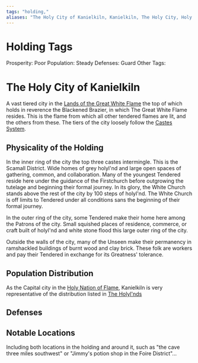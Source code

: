 ```yaml
---
tags: "holding,"
aliases: "The Holy City of Kanielkiln, Kanielkiln, The Holy City, Holy City of Kanielkiln"
---
```


# Holding Tags

Prosperity: Poor
Population: Steady
Defenses: Guard
Other Tags:

# The Holy City of Kanielkiln

A vast tiered city in the [Lands of the Great White Flame](..\The%20Holyl'nds.md) the top of which holds in reverence the Blackened Brazier, in which The Great White Flame resides. This is the flame from which all other tendered flames are lit, and the others from these. The tiers of the city loosely follow the [Castes System](..\..\..\About%20People\Nations\Holyl'nds\The%20Church%20of%20the%20White%20Flame.md#castes).

## Physicality of the Holding

In the inner ring of the city the top three castes intermingle. This is the Scamall District. Wide homes of grey holyl'nd and large open spaces of gathering, common, and collaboration. Many of the youngest Tendered reside here under the guidance of the Firstchurch before outgrowing the tutelage and beginning their formal journey. In its glory, the White Church stands above the rest of the city by 100 steps of holyl'nd. The White Church is off limits to Tendered under all conditions sans the beginning of their formal journey. 

In the outer ring of the city, some Tendered make their home here among the Patrons of the city. Small squished places of residence, commerce, or craft built of holyl'nd and white stone flood this large outer ring of the city.

Outside the walls of the city, many of the Unseen make their permanency in ramshackled buildings of burnt wood and clay brick. These folk are workers and pay their Tendered in exchange for its Greatness' tolerance. 

## Population Distribution

As the Capital city in the [Holy Nation of Flame](..\..\..\About%20People\Nations\Holyl'nds\The%20Church%20of%20the%20White%20Flame.md), Kanielkiln is very representative of the distribution listed in [The Holyl'nds](..\The%20Holyl'nds.md)

## Defenses

## Notable Locations

Including both locations in the holding and around it, such as "the cave three miles southwest" or "Jimmy's potion shop in the Foire District"...

